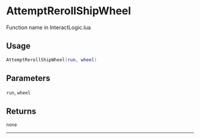 # AttemptRerollShipWheel
Function name in InteractLogic.lua
## Usage
```lua
AttemptRerollShipWheel(run, wheel)
```
## Parameters
`run`, `wheel`
## Returns
`none`

---